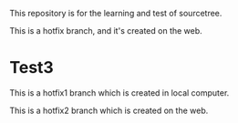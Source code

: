 This repository is for the learning and test of sourcetree.

This is a hotfix branch, and it's created on the web.

# Test3

 This is a hotfix1 branch which is created in local computer.

This is a hotfix2 branch which is created on the web.
